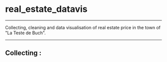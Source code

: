 # real_estate_datavis
---

Collecting, cleaning and data visualisation of real estate price in the town of "La Teste de Buch".

---

## Collecting :

